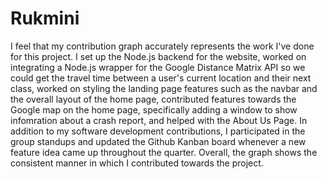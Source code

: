 # Rukmini
I feel that my contribution graph accurately represents the work I've done for this project. I set up the Node.js backend for the website, worked on integrating a Node.js wrapper for the Google Distance Matrix API so we could get the travel time between a user's current location and their next class, worked on styling the landing page features such as the navbar and the overall layout of the home page, contributed features towards the Google map on the home page, specifically adding a window to show infomration about a crash report, and helped with the About Us Page. In addition to my software development contributions, I participated in the group standups and updated the Github Kanban board whenever a new feature idea came up throughout the quarter. Overall, the graph shows the consistent manner in which I contributed towards the project. 
